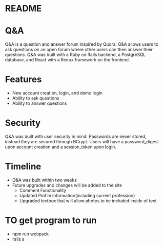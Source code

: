 # README

# Q&A

Q&A is a question and answer forum inspired by Quora. Q&A allows users to ask questions on an open forum where other users can then answer their questions. Q&A was built with a Ruby on Rails backend, a PostgreSQL database, and React with a Redux framework on the frontend.


# Features

* New account creation, login, and demo login
* Ability to ask questions
* Ability to answer questions

# Security
 
Q&A was built with user security in mind. Passwords are never stored, instead they are secured through BCrypt. Users will have a password_digest upon account creation and a session_token upon login.


# Timeline

* Q&A was built within two weeks
* Future upgrades and changes will be added to the site
   * Comment Functionality
   * Updated Profile information(including current profession)
   * Upgraded textbox that will allow photos to be included inside of text


# TO get program to run

* npm run webpack
* rails s